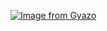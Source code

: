 [![Image from Gyazo](https://i.gyazo.com/5cc3c13cb7fd4bfac6682345618fe6cb.gif)](https://gyazo.com/5cc3c13cb7fd4bfac6682345618fe6cb)
